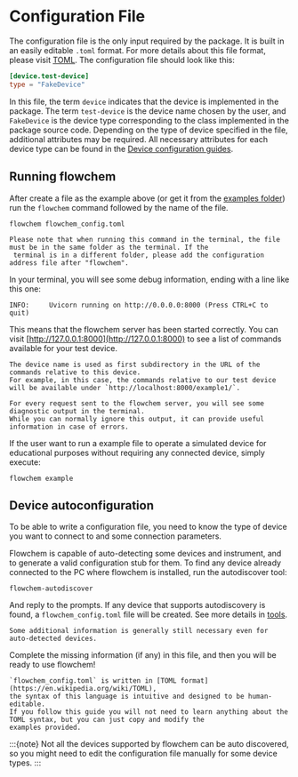 # Configuration File

The configuration file is the only input required by the package. It is built in an easily editable `.toml` format. 
For more details about this file format, please visit [TOML](https://toml.io/en/). The configuration file should look 
like this:
```toml
[device.test-device]
type = "FakeDevice"
```

In this file, the term `device` indicates that the device is implemented in the package. The term `test-device` is the
device name chosen by the user, and `FakeDevice` is the device type corresponding to the class implemented in the 
package source code. Depending on the type of device specified in the file, additional attributes may be required. All 
necessary attributes for each device type can be found in the 
[Device configuration guides](../reference/devices/supported_devices.md).

## Running flowchem

After create a file as the example above (or get it from the 
[examples folder](https://github.com/cambiegroup/flowchem/tree/main/examples)) 
run the `flowchem` command followed by the name of the file.

```shell
flowchem flowchem_config.toml
```
```{warning}
Please note that when running this command in the terminal, the file must be in the same folder as the terminal. If the
 terminal is in a different folder, please add the configuration address file after "flowchem".
```

In your terminal, you will see some debug information, ending with a line like this one:
```shell
INFO:     Uvicorn running on http://0.0.0.0:8000 (Press CTRL+C to quit)
```

This means that the flowchem server has been started correctly.
You can visit [http://127.0.0.1:8000](http://127.0.0.1:8000) to see a list of commands available for your test device.

```{note}
The device name is used as first subdirectory in the URL of the commands relative to this device.
For example, in this case, the commands relative to our test device will be available under `http://localhost:8000/example1/`.
```
```{note}
For every request sent to the flowchem server, you will see some diagnostic output in the terminal.
While you can normally ignore this output, it can provide useful information in case of errors.
```

If the user want to run a example file to operate a simulated device for educational purposes without 
requiring any connected device, simply execute:

```shell
flowchem example
```

## Device autoconfiguration

To be able to write a configuration file, you need to know the type of device you want to connect to and some connection
parameters.

Flowchem is capable of auto-detecting some devices and instrument, and to generate a valid configuration stub for them.
To find any device already connected to the PC where flowchem is installed, run the autodiscover tool:
```shell
flowchem-autodiscover
```
And reply to the prompts.
If any device that supports autodiscovery is found, a `flowchem_config.toml` file will be created. See more details 
in [tools](../tools.md).

```{note}
Some additional information is generally still necessary even for auto-detected devices.
```

Complete the missing information (if any) in this file, and then you will be ready to use flowchem!

```{note}
`flowchem_config.toml` is written in [TOML format](https://en.wikipedia.org/wiki/TOML),
the syntax of this language is intuitive and designed to be human-editable.
If you follow this guide you will not need to learn anything about the TOML syntax, but you can just copy and modify the
examples provided.
```

:::{note}
Not all the devices supported by flowchem can be auto discovered, so you might need to edit the configuration
file manually for some device types.
:::